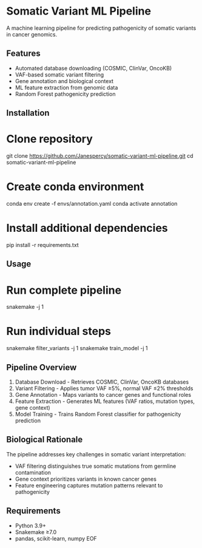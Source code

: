 # Somatic Variant ML Pipeline

A machine learning pipeline for predicting pathogenicity of somatic variants in cancer genomics.

## Features
- Automated database downloading (COSMIC, ClinVar, OncoKB)
- VAF-based somatic variant filtering
- Gene annotation and biological context
- ML feature extraction from genomic data
- Random Forest pathogenicity prediction

## Installation


# Clone repository
git clone https://github.com/Janespercy/somatic-variant-ml-pipeline.git
cd somatic-variant-ml-pipeline

# Create conda environment

conda env create -f envs/annotation.yaml
conda activate annotation

# Install additional dependencies
pip install -r requirements.txt

## Usage

# Run complete pipeline
snakemake -j 1

# Run individual steps
snakemake filter_variants -j 1
snakemake train_model -j 1

## Pipeline Overview

1. Database Download - Retrieves COSMIC, ClinVar, OncoKB databases
2. Variant Filtering - Applies tumor VAF ≥5%, normal VAF ≤2% thresholds
3. Gene Annotation - Maps variants to cancer genes and functional roles
4. Feature Extraction - Generates ML features (VAF ratios, mutation types, gene context)
5. Model Training - Trains Random Forest classifier for pathogenicity prediction

## Biological Rationale

The pipeline addresses key challenges in somatic variant interpretation:

- VAF filtering distinguishes true somatic mutations from germline contamination
- Gene context prioritizes variants in known cancer genes
- Feature engineering captures mutation patterns relevant to pathogenicity

## Requirements

- Python 3.9+
- Snakemake ≥7.0
- pandas, scikit-learn, numpy EOF
